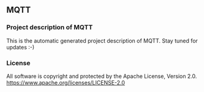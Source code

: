## MQTT

### Project description of MQTT

This is the automatic generated project description of MQTT. Stay tuned for updates :-)

### License

All software is copyright and protected by the Apache License, Version 2.0.
https://www.apache.org/licenses/LICENSE-2.0